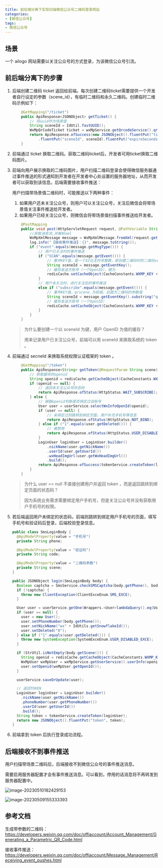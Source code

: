 ```yaml
---
title: 前后端分离下实现扫描微信公众号二维码登录网站
categories:
- [微信公众号]
tags:
- 微信公众号
---
```




## 场景

一个 ailogo 网站需要以关注公众号的方式登录，为该微信公众号引流。

## 前后端分离下的步骤

1. 后端创建二维码 ticket 返回给前端。每次创建二维码ticket需要提供一个开发者自行设定的参数（scene_id），有临时二维码和永久二维码。创建临时二维码示例如下：

   ```java
       @GetMapping("/ticket")
       public ApiResponse<JSONObject> getTicket() {
           // 将uuid作为场景值
           String sceneId = IdUtil.fastUUID();
           WxMpQrCodeTicket ticket = wxMpService.getQrcodeService().qrCodeCreateTmpTicket(sceneId, 1800);
           return ApiResponse.ofSuccess(new JSONObject().fluentPut("ticket", ticket.getTicket())
               .fluentPut("sceneId", sceneId).fluentPut("expireSeconds", ticket.getExpireSeconds()));
       }
   ```

2. 前端通过 ticket 换取二维码。获取二维码ticket后，开发者可用ticket换取二维码图片。

3. 前端向用户展示换取的二维码图片，用户扫描二维码登录会使得微信服务器通过事件推送的形式通知到开发者在开发者中心处设置的服务器地址，从而开发者可以获取到该信息。后端需要接收事件推送：

   用户扫描带场景值二维码时，可能推送以下两种事件：

   1. 如果用户还未关注公众号，则用户可以关注公众号，关注后微信会将带场景值关注事件推送给开发者。
   2. 如果用户已经关注公众号，则微信会将带场景值扫描事件推送给开发者。

   ```java
       @PostMapping
       public void post(HttpServletRequest request, @PathVariable String appid) throws IOException {
           //获取消息流,并解析xml
           WxMpXmlMessage message = WxMpXmlMessage.fromXml(request.getInputStream());
           log.info("【接收事件推送】：{}", message.toString());
           if ("event".equals(message.getMsgType())) {
               // 用户已关注时的事件推送
               if ("SCAN".equals(message.getEvent())) {
                   // 事件KEY值，是一个32位无符号整数，即创建二维码时的二维码scene_id
                   String sceneId = message.getEventKey();
                   // 缓存发送方账号（一个OpenID），键为
                   redisCache.setCacheObject(CacheConstants.WXMP_KEY + sceneId, message.getFromUser(), 30, TimeUnit.MINUTES);
               }
               // 用户未关注时，进行关注后的事件推送
               else if ("subscribe".equals(message.getEvent())) {
                   // 事件KEY值，qrscene_为前缀，后面为二维码的参数值
                   String sceneId = message.getEventKey().substring("qrscene_".length());
                   // 缓存发送方账号（一个OpenID）
                   redisCache.setCacheObject(CacheConstants.WXMP_KEY + sceneId, message.getFromUser(), 30, TimeUnit.MINUTES);
               }
           }
       }
   ```

   > 为什么要创建一个以 sceneId 为键，用户 OpenID 为值的缓存？
   >
   > 用来记录用户已关注公众号，前端可以用 sceneId 来换取系统的 token 。

4. 前端通过 secneId 来换取系统权限认证框架的 token 。

   ```java
       @GetMapping("/token")
       public ApiResponse<String> getToken(@RequestParam String scene) {
           // 获取缓存的openid
           String openid = redisCache.getCacheObject(CacheConstants.WXMP_KEY + scene);
           if (openid == null) {
               // 返回未关注公众号状态码
               return ApiResponse.ofStatus(HttpStatus.WAIT_SUBSCRIBE);
           } else {
               // 根据openid判断是否绑定过该账号
               User user = userService.selectWxInfoOpenId(openid);
               if (user == null) {
                   // 未绑定过则跳转到绑定页面，用户补充手机号等信息
                   return ApiResponse.ofStatus(HttpStatus.NOT_BIND);
               } else if ("1".equals(user.getDeleted())) {
                   // 被禁用
                   return ApiResponse.ofStatus(HttpStatus.USER_DISABLED);
               }
               LoginUser loginUser = LoginUser.builder()
                   .nickName(user.getNickName())
                   .userId(user.getUserId())
                   .wxHeadImgUrl(user.getWxHeadImgUrl())
                   .build();
               return ApiResponse.ofSuccess(tokenService.createToken(loginUser));
           }
       }
   ```

   > 为什么 user == null 不直接创建用户并返回 token ，而是返回跳转到绑定页面的状态码？
   >
   > 因为系统业务需求需要绑定用户手机号，但是关注公众号并没有获取用户手机号的权限。

5. 若后端返回用户未绑定的状态码，前端则跳转到绑定用户手机号的页面，填写手机号和验证码后登录，后端校验登录信息。

   ```java
   public class SmsLoginBody {
     @ApiModelProperty(value = "手机号")
     private String phone;
   
     @ApiModelProperty(value = "验证码")
     private String code;
   
     @ApiModelProperty(value = "二维码参数")
     private String scene;
   }
   
   public JSONObject login(SmsLoginBody body) {
     Boolean captcha = SmsService.checkSMSCaptcha(body.getPhone(), body.getCode());
     if (!captcha) {
       throw new ClientException(ClientExceEnum.SMS_EXCE);
     }
   
     User user = userService.getOne(Wrappers.<User>lambdaQuery().eq(User::getPhoneNumber, body.getPhone()));
     if (user == null) {
       user = new User();
       user.setPhoneNumber(body.getPhone());
       user.setNickName("wx" + IdUtils.getSnowflakeId());
       user.setDeleted("0");
     } else if ("1".equals(user.getDeleted())) {
       throw new SystemException(SystemExceEnum.USER_DISABLED_EXCE);
     }
   
     if (StrUtil.isNotEmpty(body.getScene())) {
       String openid = redisCache.getCacheObject(CacheConstants.WXMP_KEY + body.getScene());
       WxMpUser wxMpUser = wxMpService.getUserService().userInfo(openid);
       user.setOpenid(wxMpUser.getOpenId());
     }
   
     userService.saveOrUpdate(user);
   
     // 返回TOKEN
     LoginUser loginUser = LoginUser.builder()
       .nickName(user.getNickName())
       .phoneNumber(user.getPhoneNumber())
       .userId(user.getUserId())
       .build();
     String token = tokenService.createToken(loginUser);
     return new JSONObject().fluentPut("token", token);
   }
   ```

6. 前端拿到 token 后执行登录成功流程。

## 后端接收不到事件推送

用户扫描带场景二维码后，后端接收不到微信公众号的事件推送消息。

需要启用服务器配置才会有事件推送消息。可以看到，停用的话消息将不再转发到服务器配置中。

![image-20230510182429153](https://file.liuzx.com.cn/docsify-pic/202307261109901.png)



![image-20230509155333393](https://file.liuzx.com.cn/docsify-pic/202307261109889.png)



## 参考文档

生成带参数的二维码：https://developers.weixin.qq.com/doc/offiaccount/Account_Management/Generating_a_Parametric_QR_Code.html

接收事件推送：https://developers.weixin.qq.com/doc/offiaccount/Message_Management/Receiving_event_pushes.html
